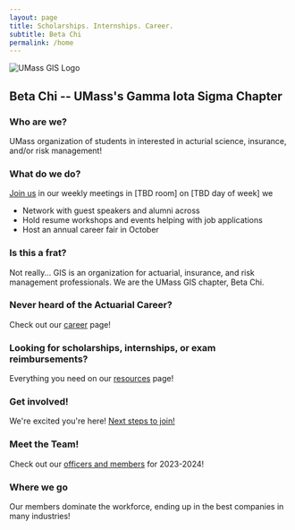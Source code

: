 ```yaml
---
layout: page
title: Scholarships. Internships. Career.
subtitle: Beta Chi
permalink: /home
---
```

<!-- TODO big spell check -->

![UMass GIS Logo](https://nfordumass.github.io/umassactuarialclub/assets/img/umassGISLogo.jpg)

## Beta Chi -- UMass's Gamma Iota Sigma Chapter
### Who are we?
UMass organization of students in interested in acturial science, insurance, and/or risk management!

<!-- TODO fix room number -->
### What do we do?
[Join us](join) in our weekly meetings in [TBD room] on [TBD day of week] we
- Network with guest speakers and alumni across
- Hold resume workshops and events helping with job applications
- Host an annual career fair in October  

### Is this a frat?
Not really... GIS is an organization for actuarial, insurance, and risk management professionals.  We are the UMass GIS chapter, Beta Chi.

### Never heard of the Actuarial Career?
Check out our [career](career) page!

### Looking for scholarships, internships, or exam reimbursements?
Everything you need on our [resources](resources) page!

### Get involved!
We're excited you're here! [Next steps to join!](join)

<!-- TODO link to a separate markdown page -->
<!-- make page for current officers scrape linkedin and position -->
<!-- TODO fill out rest of this section! -->
### Meet the Team!
Check out our [officers and members](team) for 2023-2024!


<!-- TODO list a bunch of companies here where students have gone -->
### Where we go
Our members dominate the workforce, ending up in the best companies in many industries!